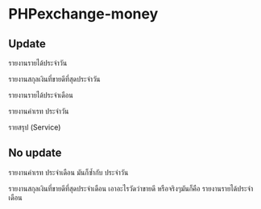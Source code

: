 # PHPexchange-money
Update
-----------------------------
รายงานรายได้ประจำวัน

รายงานสกุลเงินที่ขายดีที่สุดประจำวัน 

รายงานรายได้ประจำเดือน

รายงานค่าเรท ประจำวัน

รายสรุป (Service)

No update
-----------------------------------
รายงานค่าเรท ประจำเดือน    มันก็ซ้ำกับ ประจำวัน

รายงานสกุลเงินที่ขายดีที่สุดประจำเดือน  เอาอะไรวัดว่าขายดี  หรือจริงๆมันก็คือ     รายงานรายได้ประจำเดือน

